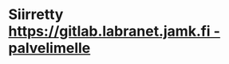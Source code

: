 # Siirretty [https://gitlab.labranet.jamk.fi -palvelimelle](https://gitlab.labranet.jamk.fi/TTTW0220/Tietoverkkojen-palvelunlaadun-suunnittelu)
